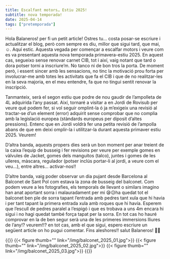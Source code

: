 ```yaml
---
title: Escalfant motors… Estiu 2025!
subtitle: nova temporada!
date: 2025-04-14
tags: ["pretemporada"]
---
```


Hola Balaneros! per fi un petit article! Ostres tu… costa posar-se escriure i actualitzar el blog, però com sempre es diu, millor que sigui tard, que mai, ☺. Aquí estic. Aquesta vegada per començar a escalfar motors i veure com es va presentant aquesta nova temporada primavera-estiu 2025. En aquest cas, segueixo sense renovar carnet CIB, tot i així, vaig notant que tard o dora potser torni a inscriure’m. No tanco ni de bon tros la porta. De moment però, i essent sincer amb les sensacions, no tinc la motivació prou forta per involucrar-me amb totes les activitats que fa el CIB i que de no realitzar-les en la seva majoria, en el meu entendre, fa que no tingui sentit renovar la inscripció.

Tanmanteix, serà el segon estiu que podre de nou gaudir de l’ampolleta de 4L adquirida l’any passat. Així, tornaré a visitar a en Jordi de Rovisub per veure qué podem fer, si vol seguir omplint-la ó ja m’exigeix una revisió al tractar-se d’un element (error) adquirit sense comprobar que no complia amb la legislació europea (stàndards europeus per diposit d’altes pressions). Entenc que en Jordi voldrà fer una petita revisió de l’ampolla abans de que em deixi omplir-la i utilitzar-la durant aquesta primaver estiu 2025. Veurem!

D’altra banda, aquests propers dies serà un bon moment per anar treient de la caixa l’equip de busseig i fer revisions per veure per exemple gomes en vàlvules de Jacket, gomes dels manguitos (talco), juntes i gomes de les ulleres, màscara, regulador (potser inclús portar-li al jordi, a veure com el veu…), entre altres… activar-nos!!

D’altre banda, vaig poder observar un dia pujant desde Barcelona al Balconet de Sant Pol com estava la zona de busseig del balconet. Com podem veure a les fotografies, els temporals de llevant o similars imagino han anat aportant sorra i malauradament per mi 😪😥ha quedat tot el balconet ben ple de sorra tapant l’entrada amb pedres tant xula que hi havia i per tant tapant la primera entrada xula amb roques que hi havía. Esperem que l’escull de pedres paralel a l’espigó i que es trobava a uns 4m encara hi sigui i no hagi quedat també força tapat per la sorra. En tot cas ho hauré comprovar en la de ben segur serà una de les primeres immersions lliures de l’any!? veurem!!? en tot cas, amb el que sigui, espero escriure un següent article on ho pugui comentar. Fins aleshores!! salut Balaneros! 🐳🐋

{{<gallery caption-effect="fade">}}
 {{< figure thumb="" link="/img/balconet_2025_01.jpg">}}
 {{< figure thumb="" link="/img/balconet_2025_02.jpg">}}
 {{< figure thumb="" link="/img/balconet_2025_03.jpg">}}
{{</gallery>}}


